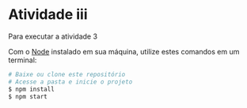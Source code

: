 # Atividade iii

Para executar a atividade 3

Com o [Node](https://nodejs.org/en/) instalado em sua máquina, utilize estes comandos em um terminal:

```bash
# Baixe ou clone este repositório
# Acesse a pasta e inicie o projeto
$ npm install
$ npm start
```



